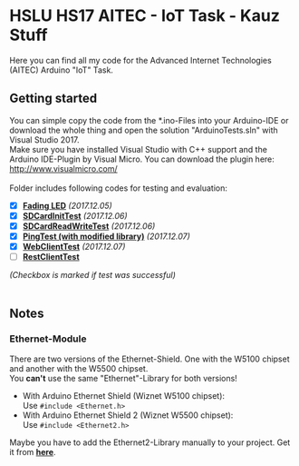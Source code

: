 # HSLU HS17 AITEC - IoT Task - Kauz Stuff
Here you can find all my code for the Advanced Internet Technologies (AITEC) Arduino "IoT" Task.<br>


  
## Getting started
You can simple copy the code from the *.ino-Files into your Arduino-IDE or download the whole thing and open the solution "ArduinoTests.sln" with Visual Studio 2017.  
Make sure you have installed Visual Studio with C++ support and the Arduino IDE-Plugin by Visual Micro. You can download the plugin here: http://www.visualmicro.com/  
<br>
Folder includes following codes for testing and evaluation:  
- [x] [**Fading LED**](ArduinoTests/FadingLED/FadingLED.ino) _(2017.12.05)_
- [x] [**SDCardInitTest**](ArduinoTests/SDCardInitTest/SDCardInitTest.ino) _(2017.12.06)_
- [x] [**SDCardReadWriteTest**](ArduinoTests/SDCardReadWriteTest/SDCardReadWriteTest.ino) _(2017.12.06)_
- [x] [**PingTest (with modified library)**](ArduinoTests/PingTest/PingTest.ino) _(2017.12.07)_
- [x] [**WebClientTest**](ArduinoTests/WebClientTest/WebClientTest.ino) _(2017.12.07)_
- [ ] [**RestClientTest**](ArduinoTests/RestClientTest/RestClientTest.ino)

_(Checkbox is marked if test was successful)_<br><br>


## Notes
### Ethernet-Module
There are two versions of the Ethernet-Shield. One with the W5100 chipset and another with the W5500 chipset.<br>
You **can't** use the same "Ethernet"-Library for both versions!  
- With Arduino Ethernet Shield (Wiznet W5100 chipset):<br>
Use `#include <Ethernet.h>`
- With Arduino Ethernet Shield 2 (Wiznet W5500 chipset):<br>
Use `#include <Ethernet2.h>`

Maybe you have to add the Ethernet2-Library manually to your project. Get it from [**here**](https://github.com/adafruit/Ethernet2).